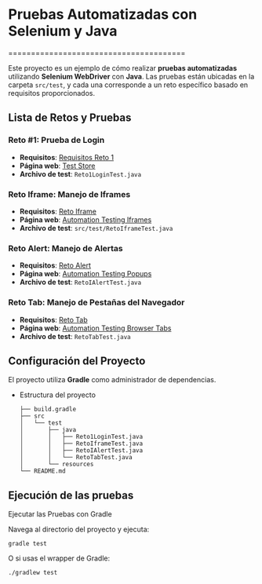 # Pruebas Automatizadas con Selenium y Java
=======================================

Este proyecto es un ejemplo de cómo realizar **pruebas automatizadas** utilizando **Selenium WebDriver** con **Java**. Las pruebas están ubicadas en la carpeta `src/test`, y cada una corresponde a un reto específico basado en requisitos proporcionados.

## Lista de Retos y Pruebas

### Reto #1: Prueba de Login

- **Requisitos**: [Requisitos Reto 1](https://drive.google.com/file/d/1YI98bM5R6yNbC6cOVAuOeKDXg0p6zCkP/view)
- **Página web**: [Test Store](https://teststore.automationtesting.co.uk/index.php)
- **Archivo de test**: `Reto1LoginTest.java`

### Reto Iframe: Manejo de Iframes

- **Requisitos**: [Reto Iframe](https://drive.google.com/file/d/1HRWggulXQ0GvwsjC0cGK9xJuu3NeTr32/view)
- **Página web**: [Automation Testing Iframes](https://automationtesting.co.uk/iframes.html)
- **Archivo de test**: `src/test/RetoIframeTest.java`

### Reto Alert: Manejo de Alertas

- **Requisitos**: [Reto Alert](https://drive.google.com/file/d/1VfZBt82BiVWp39585YN4NW2jRF-fpDH0/view)
- **Página web**: [Automation Testing Popups](https://automationtesting.co.uk/popups.html)
- **Archivo de test**: `RetoIAlertTest.java`

### Reto Tab: Manejo de Pestañas del Navegador

- **Requisitos**: [Reto Tab](https://drive.google.com/file/d/1lYnalF_gNhuNdGp2WkvcAdzCY5jQ0_uH/view)
- **Página web**: [Automation Testing Browser Tabs](https://automationtesting.co.uk/browserTabs.html)
- **Archivo de test**: `RetoTabTest.java`

## Configuración del Proyecto

El proyecto utiliza **Gradle** como administrador de dependencias.

- Estructura del proyecto
    ```
    ├── build.gradle
    ├── src
    │   └── test
    │       ├── java
    │       │   ├── Reto1LoginTest.java
    │       │   ├── RetoIframeTest.java
    │       │   ├── RetoIAlertTest.java
    │       │   └── RetoTabTest.java
    │       └── resources
    └── README.md
    ```
## Ejecución de las pruebas

Ejecutar las Pruebas con Gradle

Navega al directorio del proyecto y ejecuta:

```gradle test```

O si usas el wrapper de Gradle:

```./gradlew test```